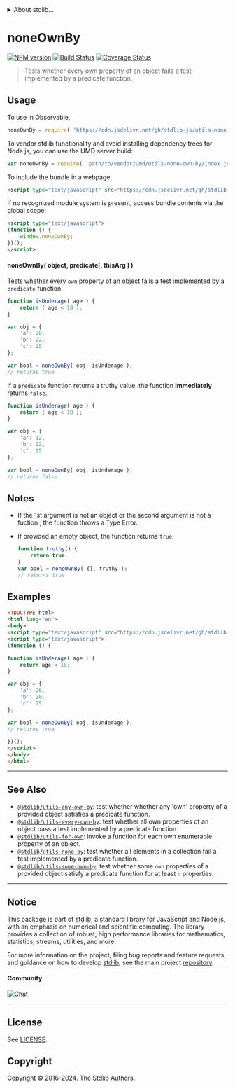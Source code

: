 <!--

@license Apache-2.0

Copyright (c) 2024 The Stdlib Authors.

Licensed under the Apache License, Version 2.0 (the "License");
you may not use this file except in compliance with the License.
You may obtain a copy of the License at

   http://www.apache.org/licenses/LICENSE-2.0

Unless required by applicable law or agreed to in writing, software
distributed under the License is distributed on an "AS IS" BASIS,
WITHOUT WARRANTIES OR CONDITIONS OF ANY KIND, either express or implied.
See the License for the specific language governing permissions and
limitations under the License.

-->


<details>
  <summary>
    About stdlib...
  </summary>
  <p>We believe in a future in which the web is a preferred environment for numerical computation. To help realize this future, we've built stdlib. stdlib is a standard library, with an emphasis on numerical and scientific computation, written in JavaScript (and C) for execution in browsers and in Node.js.</p>
  <p>The library is fully decomposable, being architected in such a way that you can swap out and mix and match APIs and functionality to cater to your exact preferences and use cases.</p>
  <p>When you use stdlib, you can be absolutely certain that you are using the most thorough, rigorous, well-written, studied, documented, tested, measured, and high-quality code out there.</p>
  <p>To join us in bringing numerical computing to the web, get started by checking us out on <a href="https://github.com/stdlib-js/stdlib">GitHub</a>, and please consider <a href="https://opencollective.com/stdlib">financially supporting stdlib</a>. We greatly appreciate your continued support!</p>
</details>

# noneOwnBy

[![NPM version][npm-image]][npm-url] [![Build Status][test-image]][test-url] [![Coverage Status][coverage-image]][coverage-url] <!-- [![dependencies][dependencies-image]][dependencies-url] -->

> Tests whether every own property of an object fails a test implemented by a predicate function.

<!-- Section to include introductory text. Make sure to keep an empty line after the intro `section` element and another before the `/section` close. -->

<section class="intro">

</section>

<!-- /.intro -->

<!-- Package usage documentation. -->



<section class="usage">

## Usage

To use in Observable,

```javascript
noneOwnBy = require( 'https://cdn.jsdelivr.net/gh/stdlib-js/utils-none-own-by@umd/browser.js' )
```

To vendor stdlib functionality and avoid installing dependency trees for Node.js, you can use the UMD server build:

```javascript
var noneOwnBy = require( 'path/to/vendor/umd/utils-none-own-by/index.js' )
```

To include the bundle in a webpage,

```html
<script type="text/javascript" src="https://cdn.jsdelivr.net/gh/stdlib-js/utils-none-own-by@umd/browser.js"></script>
```

If no recognized module system is present, access bundle contents via the global scope:

```html
<script type="text/javascript">
(function () {
    window.noneOwnBy;
})();
</script>
```

#### noneOwnBy( object, predicate\[, thisArg ] )

Tests whether every `own` property of an object fails a test implemented by a `predicate` function.

```javascript
function isUnderage( age ) {
    return ( age < 18 );
}

var obj = {
    'a': 28,
    'b': 22,
    'c': 25
};

var bool = noneOwnBy( obj, isUnderage );
// returns true
```

If a `predicate` function returns a truthy value, the function **immediately** returns `false`.

```javascript
function isUnderage( age ) {
    return ( age < 18 );
}

var obj = {
    'a': 12,
    'b': 22,
    'c': 25
};

var bool = noneOwnBy( obj, isUnderage );
// returns false
```

</section>

<!-- /.usage -->

<!-- Package usage notes. Make sure to keep an empty line after the `section` element and another before the `/section` close. -->

<section class="notes">

## Notes

-   If the 1st argument is not an object or the second argument is not a fuction , the function throws a Type Error.

-   If provided an empty object, the function returns `true`.

    ```javascript
    function truthy() {
        return true;
    }
    var bool = noneOwnBy( {}, truthy );
    // returns true
    ```

</section>

<!-- /.notes -->

<!-- Package usage examples. -->

<section class="examples">

## Examples

<!-- eslint no-undef: "error" -->

```html
<!DOCTYPE html>
<html lang="en">
<body>
<script type="text/javascript" src="https://cdn.jsdelivr.net/gh/stdlib-js/utils-none-own-by@umd/browser.js"></script>
<script type="text/javascript">
(function () {

function isUnderage( age ) {
    return age < 18;
}

var obj = {
    'a': 26,
    'b': 20,
    'c': 25
};

var bool = noneOwnBy( obj, isUnderage );
// returns true

})();
</script>
</body>
</html>
```

</section>

<!-- /.examples -->

<!-- Section to include cited references. If references are included, add a horizontal rule *before* the section. Make sure to keep an empty line after the `section` element and another before the `/section` close. -->

<section class="references">

</section>

<!-- /.references -->

<!-- Section for related `stdlib` packages. Do not manually edit this section, as it is automatically populated. -->

<section class="related">

* * *

## See Also

-   <span class="package-name">[`@stdlib/utils-any-own-by`][@stdlib/utils/any-own-by]</span><span class="delimiter">: </span><span class="description">test whether whether any 'own' property of a provided object satisfies a predicate function.</span>
-   <span class="package-name">[`@stdlib/utils-every-own-by`][@stdlib/utils/every-own-by]</span><span class="delimiter">: </span><span class="description">test whether all own properties of an object pass a test implemented by a predicate function.</span>
-   <span class="package-name">[`@stdlib/utils-for-own`][@stdlib/utils/for-own]</span><span class="delimiter">: </span><span class="description">invoke a function for each own enumerable property of an object.</span>
-   <span class="package-name">[`@stdlib/utils-none-by`][@stdlib/utils/none-by]</span><span class="delimiter">: </span><span class="description">test whether all elements in a collection fail a test implemented by a predicate function.</span>
-   <span class="package-name">[`@stdlib/utils-some-own-by`][@stdlib/utils/some-own-by]</span><span class="delimiter">: </span><span class="description">test whether some `own` properties of a provided object satisfy a predicate function for at least `n` properties.</span>

</section>

<!-- /.related -->

<!-- Section for all links. Make sure to keep an empty line after the `section` element and another before the `/section` close. -->


<section class="main-repo" >

* * *

## Notice

This package is part of [stdlib][stdlib], a standard library for JavaScript and Node.js, with an emphasis on numerical and scientific computing. The library provides a collection of robust, high performance libraries for mathematics, statistics, streams, utilities, and more.

For more information on the project, filing bug reports and feature requests, and guidance on how to develop [stdlib][stdlib], see the main project [repository][stdlib].

#### Community

[![Chat][chat-image]][chat-url]

---

## License

See [LICENSE][stdlib-license].


## Copyright

Copyright &copy; 2016-2024. The Stdlib [Authors][stdlib-authors].

</section>

<!-- /.stdlib -->

<!-- Section for all links. Make sure to keep an empty line after the `section` element and another before the `/section` close. -->

<section class="links">

[npm-image]: http://img.shields.io/npm/v/@stdlib/utils-none-own-by.svg
[npm-url]: https://npmjs.org/package/@stdlib/utils-none-own-by

[test-image]: https://github.com/stdlib-js/utils-none-own-by/actions/workflows/test.yml/badge.svg?branch=main
[test-url]: https://github.com/stdlib-js/utils-none-own-by/actions/workflows/test.yml?query=branch:main

[coverage-image]: https://img.shields.io/codecov/c/github/stdlib-js/utils-none-own-by/main.svg
[coverage-url]: https://codecov.io/github/stdlib-js/utils-none-own-by?branch=main

<!--

[dependencies-image]: https://img.shields.io/david/stdlib-js/utils-none-own-by.svg
[dependencies-url]: https://david-dm.org/stdlib-js/utils-none-own-by/main

-->

[chat-image]: https://img.shields.io/gitter/room/stdlib-js/stdlib.svg
[chat-url]: https://app.gitter.im/#/room/#stdlib-js_stdlib:gitter.im

[stdlib]: https://github.com/stdlib-js/stdlib

[stdlib-authors]: https://github.com/stdlib-js/stdlib/graphs/contributors

[umd]: https://github.com/umdjs/umd
[es-module]: https://developer.mozilla.org/en-US/docs/Web/JavaScript/Guide/Modules

[deno-url]: https://github.com/stdlib-js/utils-none-own-by/tree/deno
[deno-readme]: https://github.com/stdlib-js/utils-none-own-by/blob/deno/README.md
[umd-url]: https://github.com/stdlib-js/utils-none-own-by/tree/umd
[umd-readme]: https://github.com/stdlib-js/utils-none-own-by/blob/umd/README.md
[esm-url]: https://github.com/stdlib-js/utils-none-own-by/tree/esm
[esm-readme]: https://github.com/stdlib-js/utils-none-own-by/blob/esm/README.md
[branches-url]: https://github.com/stdlib-js/utils-none-own-by/blob/main/branches.md

[stdlib-license]: https://raw.githubusercontent.com/stdlib-js/utils-none-own-by/main/LICENSE

<!-- <related-links> -->

[@stdlib/utils/any-own-by]: https://github.com/stdlib-js/utils-any-own-by/tree/umd

[@stdlib/utils/every-own-by]: https://github.com/stdlib-js/utils-every-own-by/tree/umd

[@stdlib/utils/for-own]: https://github.com/stdlib-js/utils-for-own/tree/umd

[@stdlib/utils/none-by]: https://github.com/stdlib-js/utils-none-by/tree/umd

[@stdlib/utils/some-own-by]: https://github.com/stdlib-js/utils-some-own-by/tree/umd

<!-- </related-links> -->

</section>

<!-- /.links -->
